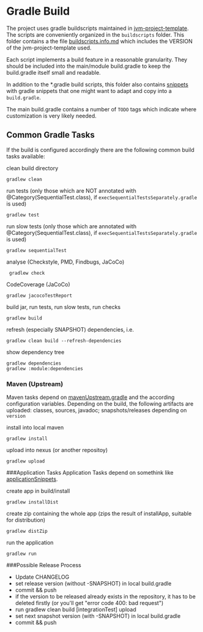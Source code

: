 Gradle Build
============
The project uses gradle buildscripts maintained in [jvm-project-template](https://github.com/skiedrowski/jvm-project-template). The scripts are conveniently organized in the `buildscripts` folder. This folder contains a the file [buildscripts.info.md](../buildscripts/buildscripts.info_.md) which includes the VERSION of the jvm-project-template used. 

Each script implements a build feature in a reasonable granularity. They should be included into the main/module build.gradle to keep the build.gradle itself small and readable.

In addition to the *.gradle build scripts, this folder also contains [snippets](../buildscripts/snippets/_info_.md) with gradle snippets that one might want to adapt and copy into a `build.gradle`.

The main build.gradle contains a number of `TODO` tags which indicate where customization is very likely needed.

Common Gradle Tasks
-------------------
If the build is configured accordingly there are the following common build tasks available:

clean build directory

    gradlew clean

run tests (only those which are NOT annotated with @Category(SequentialTest.class), if `execSequentialTestsSeparately.gradle` is used)

	gradlew test

run slow tests (only those which are annotated with @Category(SequentialTest.class), if `execSequentialTestsSeparately.gradle` is used)

	gradlew sequentialTest

analyse (Checkstyle, PMD, Findbugs, JaCoCo)

     gradlew check

CodeCoverage (JaCoCo)

	gradlew jacocoTestReport

build jar, run tests, run slow tests, run checks

	gradlew build

refresh (especially SNAPSHOT) dependencies, i.e.

	gradlew clean build --refresh-dependencies

show dependency tree

	gradlew dependencies
	gradlew :module:dependencies

### Maven (Upstream)
Maven tasks depend on [mavenUpstream.gradle](../buildscripts/mavenUpstream.md) and the according configuration variables.
Depending on the build, the following artifacts are uploaded: classes, sources, javadoc; snapshots/releases depending on `version`

install into local maven

	gradlew install

upload into nexus (or another repositoy)

	gradlew upload

###Application Tasks
Application Tasks depend on somethink like [applicationSnippets](../buildscripts/snippets/applicationSnippets.md).

create app in build/install

	gradlew installDist

create zip containing the whole app (zips the result of installApp, suitable for distribution)

	gradlew distZip

run the application

    gradlew run

###Possible Release Process

* Update CHANGELOG
* set release version (without -SNAPSHOT) in local build.gradle
* commit && push
* if the version to be released already exists in the repository, it has to be deleted firstly (or you'll get "error code 400: bad request")
* run gradlew clean build [integrationTest] upload
* set next snapshot version (with -SNAPSHOT) in local build.gradle
* commit && push
